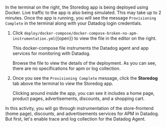 In the terminal on the right, the Storedog app is being deployed using Docker. Live traffic to the app is also being simulated. This may take up to 2 minutes. Once the app is running, you will see the message `Provisioning Complete` in the terminal along with your Datadog login credentials.

1. Click `deploy/docker-compose/docker-compose-broken-no-apm-instrumentation.yml`{{open}} to view the file in the editor on the right. <p> This docker-compose file instruments the Datadog agent and app services for monitoring with Datadog. <p> Browse the file to view the details of the deployment. As you can see, there are no specifications for apm or log collection. 

2. Once you see the `Provisioning Complete` message, click the **Storedog** tab above the terminal to view the Storedog app. <p> Clicking around inside the app, you can see it includes a home page, product pages, advertisements, discounts, and a shopping cart.<p> 

In this activity, you will go through instrumentation of the  store-frontend (home page), discounts, and advertisements services for APM in Datadog. But first, let's enable trace and log collection for the Datadog Agent.